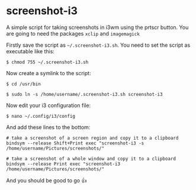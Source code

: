 # screenshot-i3
A simple script for taking screenshots in i3wm using the prtscr button. You are going to need the packages `xclip` and `imagemagick`

Firstly save the script as `~/.screenshot-i3.sh`. You need to set the script as executable like this:

    $ chmod 755 ~/.screenshot-i3.sh
  
Now create a symlink to the script:

    $ cd /usr/bin
    
<!-- asdf -->

    $ sudo ln -s /home/username/.screenshot-i3.sh screenshot-i3  

Now edit your i3 configuration file:

    $ nano ~/.config/i3/config

And add these lines to the bottom:

    # take a screenshot of a screen region and copy it to a clipboard
    bindsym --release Shift+Print exec "screenshot-i3 -s /home/username/Pictures/screenshots/"

    # take a screenshot of a whole window and copy it to a clipboard
    bindsym --release Print exec "screenshot-i3 /home/username/Pictures/screenshots/"
    
And you should be good to go 👍
